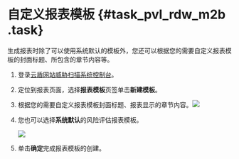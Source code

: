 # 自定义报表模板 {#task_pvl_rdw_m2b .task}

生成报表时除了可以使用系统默认的模板外，您还可以根据您的需要自定义报表模板的封面标题、所包含的章节内容等。

1.  登录[云盾网站威胁扫描系统控制台](https://yundun.console.aliyun.com/?p=avds)。 
2.  定位到报表页面，选择**报表模板**页签单击**新建模板**。 
3.   根据您的需要自定义报表模板封面标题、报表显示的章节内容。![](http://static-aliyun-doc.oss-cn-hangzhou.aliyuncs.com/assets/img/16009/153806429513035_zh-CN.png)

 
4.  您也可以选择**系统默认**的风险评估报表模板。

    ![](http://static-aliyun-doc.oss-cn-hangzhou.aliyuncs.com/assets/img/16009/153806429513036_zh-CN.png)

5.  单击**确定**完成报表模板的创建。 

